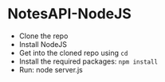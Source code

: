 # NotesAPI-NodeJS
* Clone the repo
* Install NodeJS 
* Get into the cloned repo using ```cd```
* Install the required packages: ```npm install```
* Run: node server.js
